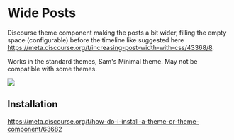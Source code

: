 # Wide Posts

Discourse theme component making the posts a bit wider, filling the empty space (configurable) before the timeline
like suggested here https://meta.discourse.org/t/increasing-post-width-with-css/43368/8.

Works in the standard themes, Sam's Minimal theme. May not be compatible with some themes.

![](https://i.imgur.com/SKVeoBz.png)

## Installation

https://meta.discourse.org/t/how-do-i-install-a-theme-or-theme-component/63682

